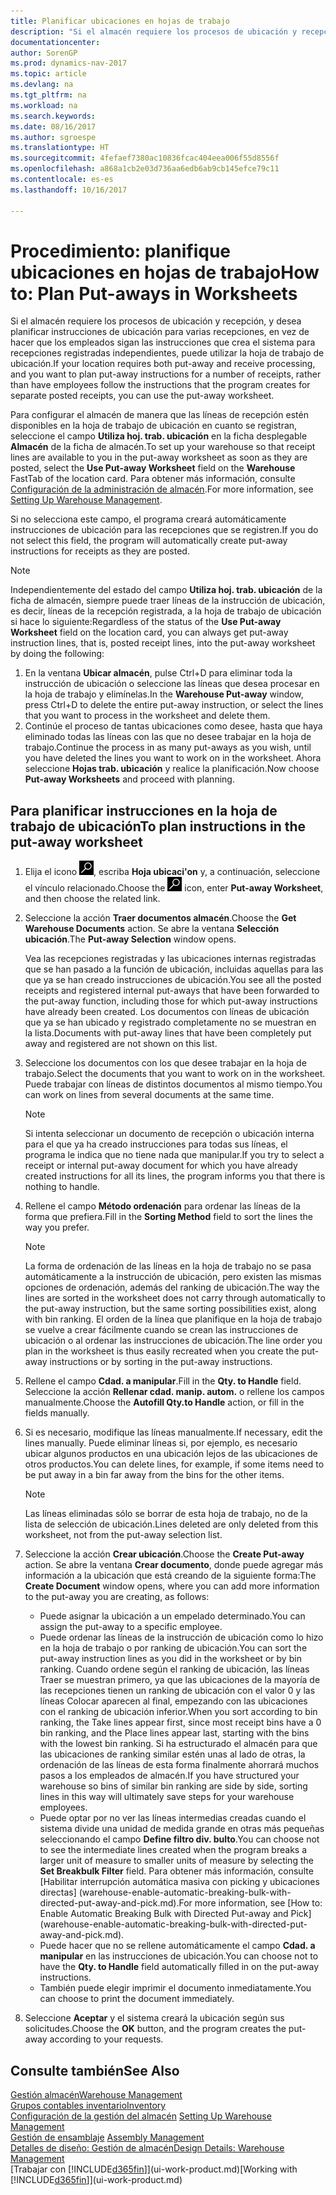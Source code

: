 ```yaml
---
title: Planificar ubicaciones en hojas de trabajo
description: "Si el almacén requiere los procesos de ubicación y recepción, y desea planificar instrucciones de ubicación para varias recepciones, en vez de hacer que los empleados sigan las instrucciones que crea el sistema para recepciones registradas independientes, puede utilizar la hoja de trabajo de ubicación."
documentationcenter: 
author: SorenGP
ms.prod: dynamics-nav-2017
ms.topic: article
ms.devlang: na
ms.tgt_pltfrm: na
ms.workload: na
ms.search.keywords: 
ms.date: 08/16/2017
ms.author: sgroespe
ms.translationtype: HT
ms.sourcegitcommit: 4fefaef7380ac10836fcac404eea006f55d8556f
ms.openlocfilehash: a868a1cb2e03d736aa6edb6ab9cb145efce79c11
ms.contentlocale: es-es
ms.lasthandoff: 10/16/2017

---
```

# <a name="how-to-plan-put-aways-in-worksheets"></a><span data-ttu-id="e48ef-103">Procedimiento: planifique ubicaciones en hojas de trabajo</span><span class="sxs-lookup"><span data-stu-id="e48ef-103">How to: Plan Put-aways in Worksheets</span></span>
<span data-ttu-id="e48ef-104">Si el almacén requiere los procesos de ubicación y recepción, y desea planificar instrucciones de ubicación para varias recepciones, en vez de hacer que los empleados sigan las instrucciones que crea el sistema para recepciones registradas independientes, puede utilizar la hoja de trabajo de ubicación.</span><span class="sxs-lookup"><span data-stu-id="e48ef-104">If your location requires both put-away and receive processing, and you want to plan put-away instructions for a number of receipts, rather than have employees follow the instructions that the program creates for separate posted receipts, you can use the put-away worksheet.</span></span>  

<span data-ttu-id="e48ef-105">Para configurar el almacén de manera que las líneas de recepción estén disponibles en la hoja de trabajo de ubicación en cuanto se registran, seleccione el campo **Utiliza hoj. trab. ubicación** en la ficha desplegable **Almacén** de la ficha de almacén.</span><span class="sxs-lookup"><span data-stu-id="e48ef-105">To set up your warehouse so that receipt lines are available to you in the put-away worksheet as soon as they are posted, select the **Use Put-away Worksheet** field on the **Warehouse** FastTab of the location card.</span></span> <span data-ttu-id="e48ef-106">Para obtener más información, consulte [Configuración de la administración de almacén](warehouse-setup-warehouse.md).</span><span class="sxs-lookup"><span data-stu-id="e48ef-106">For more information, see [Setting Up Warehouse Management](warehouse-setup-warehouse.md).</span></span>  

<span data-ttu-id="e48ef-107">Si no selecciona este campo, el programa creará automáticamente instrucciones de ubicación para las recepciones que se registren.</span><span class="sxs-lookup"><span data-stu-id="e48ef-107">If you do not select this field, the program will automatically create put-away instructions for receipts as they are posted.</span></span>  

> [!NOTE]  
>  <span data-ttu-id="e48ef-108">Independientemente del estado del campo **Utiliza hoj. trab. ubicación** de la ficha de almacén, siempre puede traer líneas de la instrucción de ubicación, es decir, líneas de la recepción registrada, a la hoja de trabajo de ubicación si hace lo siguiente:</span><span class="sxs-lookup"><span data-stu-id="e48ef-108">Regardless of the status of the **Use Put-away Worksheet** field on the location card, you can always get put-away instruction lines, that is, posted receipt lines, into the put-away worksheet by doing the following:</span></span>  
>   
>  1.  <span data-ttu-id="e48ef-109">En la ventana **Ubicar almacén**, pulse Ctrl+D para eliminar toda la instrucción de ubicación o seleccione las líneas que desea procesar en la hoja de trabajo y elimínelas.</span><span class="sxs-lookup"><span data-stu-id="e48ef-109">In the **Warehouse Put-away** window, press Ctrl+D to delete the entire put-away instruction, or select the lines that you want to process in the worksheet and delete them.</span></span>  
> 2.  <span data-ttu-id="e48ef-110">Continúe el proceso de tantas ubicaciones como desee, hasta que haya eliminado todas las líneas con las que no desee trabajar en la hoja de trabajo.</span><span class="sxs-lookup"><span data-stu-id="e48ef-110">Continue the process in as many put-aways as you wish, until you have deleted the lines you want to work on in the worksheet.</span></span> <span data-ttu-id="e48ef-111">Ahora seleccione **Hojas trab. ubicación** y realice la planificación.</span><span class="sxs-lookup"><span data-stu-id="e48ef-111">Now choose **Put-away Worksheets** and proceed with planning.</span></span>  

## <a name="to-plan-instructions-in-the-put-away-worksheet"></a><span data-ttu-id="e48ef-112">Para planificar instrucciones en la hoja de trabajo de ubicación</span><span class="sxs-lookup"><span data-stu-id="e48ef-112">To plan instructions in the put-away worksheet</span></span>  
1.  <span data-ttu-id="e48ef-113">Elija el icono ![Buscar página o informe](media/ui-search/search_small.png "icono Buscar página o informe"), escriba **Hoja ubicaci'on** y, a continuación, seleccione el vínculo relacionado.</span><span class="sxs-lookup"><span data-stu-id="e48ef-113">Choose the ![Search for Page or Report](media/ui-search/search_small.png "Search for Page or Report icon") icon, enter **Put-away Worksheet**, and then choose the related link.</span></span>  
2.  <span data-ttu-id="e48ef-114">Seleccione la acción **Traer documentos almacén**.</span><span class="sxs-lookup"><span data-stu-id="e48ef-114">Choose the **Get Warehouse Documents** action.</span></span> <span data-ttu-id="e48ef-115">Se abre la ventana **Selección ubicación**.</span><span class="sxs-lookup"><span data-stu-id="e48ef-115">The **Put-away Selection** window opens.</span></span>  

    <span data-ttu-id="e48ef-116">Vea las recepciones registradas y las ubicaciones internas registradas que se han pasado a la función de ubicación, incluidas aquellas para las que ya se han creado instrucciones de ubicación.</span><span class="sxs-lookup"><span data-stu-id="e48ef-116">You see all the posted receipts and registered internal put-aways that have been forwarded to the put-away function, including those for which put-away instructions have already been created.</span></span> <span data-ttu-id="e48ef-117">Los documentos con líneas de ubicación que ya se han ubicado y registrado completamente no se muestran en la lista.</span><span class="sxs-lookup"><span data-stu-id="e48ef-117">Documents with put-away lines that have been completely put away and registered are not shown on this list.</span></span>  

3. <span data-ttu-id="e48ef-118">Seleccione los documentos con los que desee trabajar en la hoja de trabajo.</span><span class="sxs-lookup"><span data-stu-id="e48ef-118">Select the documents that you want to work on in the worksheet.</span></span> <span data-ttu-id="e48ef-119">Puede trabajar con líneas de distintos documentos al mismo tiempo.</span><span class="sxs-lookup"><span data-stu-id="e48ef-119">You can work on lines from several documents at the same time.</span></span>  

    > [!NOTE]  
    >  <span data-ttu-id="e48ef-120">Si intenta seleccionar un documento de recepción o ubicación interna para el que ya ha creado instrucciones para todas sus líneas, el programa le indica que no tiene nada que manipular.</span><span class="sxs-lookup"><span data-stu-id="e48ef-120">If you try to select a receipt or internal put-away document for which you have already created instructions for all its lines, the program informs you that there is nothing to handle.</span></span>  

4. <span data-ttu-id="e48ef-121">Rellene el campo **Método ordenación** para ordenar las líneas de la forma que prefiera.</span><span class="sxs-lookup"><span data-stu-id="e48ef-121">Fill in the **Sorting Method** field to sort the lines the way you prefer.</span></span>  

    > [!NOTE]  
    >  <span data-ttu-id="e48ef-122">La forma de ordenación de las líneas en la hoja de trabajo no se pasa automáticamente a la instrucción de ubicación, pero existen las mismas opciones de ordenación, además del ranking de ubicación.</span><span class="sxs-lookup"><span data-stu-id="e48ef-122">The way the lines are sorted in the worksheet does not carry through automatically to the put-away instruction, but the same sorting possibilities exist, along with bin ranking.</span></span> <span data-ttu-id="e48ef-123">El orden de la línea que planifique en la hoja de trabajo se vuelve a crear fácilmente cuando se crean las instrucciones de ubicación o al ordenar las instrucciones de ubicación.</span><span class="sxs-lookup"><span data-stu-id="e48ef-123">The line order you plan in the worksheet is thus easily recreated when you create the put-away instructions or by sorting in the put-away instructions.</span></span>  

5.  <span data-ttu-id="e48ef-124">Rellene el campo **Cdad. a manipular**.</span><span class="sxs-lookup"><span data-stu-id="e48ef-124">Fill in the **Qty. to Handle** field.</span></span> <span data-ttu-id="e48ef-125">Seleccione la acción **Rellenar cdad. manip. autom.** o rellene los campos manualmente.</span><span class="sxs-lookup"><span data-stu-id="e48ef-125">Choose the **Autofill Qty.to Handle** action, or fill in the fields manually.</span></span>  
6.  <span data-ttu-id="e48ef-126">Si es necesario, modifique las líneas manualmente.</span><span class="sxs-lookup"><span data-stu-id="e48ef-126">If necessary, edit the lines manually.</span></span> <span data-ttu-id="e48ef-127">Puede eliminar líneas si, por ejemplo, es necesario ubicar algunos productos en una ubicación lejos de las ubicaciones de otros productos.</span><span class="sxs-lookup"><span data-stu-id="e48ef-127">You can delete lines, for example, if some items need to be put away in a bin far away from the bins for the other items.</span></span>  

    > [!NOTE]  
    >  <span data-ttu-id="e48ef-128">Las líneas eliminadas sólo se borrar de esta hoja de trabajo, no de la lista de selección de ubicación.</span><span class="sxs-lookup"><span data-stu-id="e48ef-128">Lines deleted are only deleted from this worksheet, not from the put-away selection list.</span></span>  

7.  <span data-ttu-id="e48ef-129">Seleccione la acción **Crear ubicación**.</span><span class="sxs-lookup"><span data-stu-id="e48ef-129">Choose the **Create Put-away** action.</span></span> <span data-ttu-id="e48ef-130">Se abre la ventana **Crear documento**, donde puede agregar más información a la ubicación que está creando de la siguiente forma:</span><span class="sxs-lookup"><span data-stu-id="e48ef-130">The **Create Document** window opens, where you can add more information to the put-away you are creating, as follows:</span></span>  

    -   <span data-ttu-id="e48ef-131">Puede asignar la ubicación a un empelado determinado.</span><span class="sxs-lookup"><span data-stu-id="e48ef-131">You can assign the put-away to a specific employee.</span></span>  
    -   <span data-ttu-id="e48ef-132">Puede ordenar las líneas de la instrucción de ubicación como lo hizo en la hoja de trabajo o por ranking de ubicación.</span><span class="sxs-lookup"><span data-stu-id="e48ef-132">You can sort the put-away instruction lines as you did in the worksheet or by bin ranking.</span></span> <span data-ttu-id="e48ef-133">Cuando ordene según el ranking de ubicación, las líneas Traer se muestran primero, ya que las ubicaciones de la mayoría de las recepciones tienen un ranking de ubicación con el valor 0 y las líneas Colocar aparecen al final, empezando con las ubicaciones con el ranking de ubicación inferior.</span><span class="sxs-lookup"><span data-stu-id="e48ef-133">When you sort according to bin ranking, the Take lines appear first, since most receipt bins have a 0 bin ranking, and the Place lines appear last, starting with the bins with the lowest bin ranking.</span></span> <span data-ttu-id="e48ef-134">Si ha estructurado el almacén para que las ubicaciones de ranking similar estén unas al lado de otras, la ordenación de las líneas de esta forma finalmente ahorrará muchos pasos a los empleados de almacén.</span><span class="sxs-lookup"><span data-stu-id="e48ef-134">If you have structured your warehouse so bins of similar bin ranking are side by side, sorting lines in this way will ultimately save steps for your warehouse employees.</span></span>  
    -   <span data-ttu-id="e48ef-135">Puede optar por no ver las líneas intermedias creadas cuando el sistema divide una unidad de medida grande en otras más pequeñas seleccionando el campo **Define filtro div. bulto**.</span><span class="sxs-lookup"><span data-stu-id="e48ef-135">You can choose not to see the intermediate lines created when the program breaks a larger unit of measure to smaller units of measure by selecting the **Set Breakbulk Filter** field.</span></span> <span data-ttu-id="e48ef-136">Para obtener más información, consulte [Habilitar interrupción automática masiva con picking y ubicaciones directas] (warehouse-enable-automatic-breaking-bulk-with-directed-put-away-and-pick.md).</span><span class="sxs-lookup"><span data-stu-id="e48ef-136">For more information, see [How to: Enable Automatic Breaking Bulk with Directed Put-away and Pick] (warehouse-enable-automatic-breaking-bulk-with-directed-put-away-and-pick.md).</span></span>  
    -   <span data-ttu-id="e48ef-137">Puede hacer que no se rellene automáticamente el campo **Cdad. a manipular** en las instrucciones de ubicación.</span><span class="sxs-lookup"><span data-stu-id="e48ef-137">You can choose not to have the **Qty. to Handle** field automatically filled in on the put-away instructions.</span></span>  
    -   <span data-ttu-id="e48ef-138">También puede elegir imprimir el documento inmediatamente.</span><span class="sxs-lookup"><span data-stu-id="e48ef-138">You can choose to print the document immediately.</span></span>  

8.  <span data-ttu-id="e48ef-139">Seleccione **Aceptar** y el sistema creará la ubicación según sus solicitudes.</span><span class="sxs-lookup"><span data-stu-id="e48ef-139">Choose the **OK** button, and the program creates the put-away according to your requests.</span></span>  

## <a name="see-also"></a><span data-ttu-id="e48ef-140">Consulte también</span><span class="sxs-lookup"><span data-stu-id="e48ef-140">See Also</span></span>  
[<span data-ttu-id="e48ef-141">Gestión almacén</span><span class="sxs-lookup"><span data-stu-id="e48ef-141">Warehouse Management</span></span>](warehouse-manage-warehouse.md)  
[<span data-ttu-id="e48ef-142">Grupos contables inventario</span><span class="sxs-lookup"><span data-stu-id="e48ef-142">Inventory</span></span>](inventory-manage-inventory.md)  
<span data-ttu-id="e48ef-143">[Configuración de la gestión del almacén](warehouse-setup-warehouse.md)   </span><span class="sxs-lookup"><span data-stu-id="e48ef-143">[Setting Up Warehouse Management](warehouse-setup-warehouse.md)   </span></span>  
<span data-ttu-id="e48ef-144">[Gestión de ensamblaje](assembly-assemble-items.md)  </span><span class="sxs-lookup"><span data-stu-id="e48ef-144">[Assembly Management](assembly-assemble-items.md)  </span></span>  
[<span data-ttu-id="e48ef-145">Detalles de diseño: Gestión de almacén</span><span class="sxs-lookup"><span data-stu-id="e48ef-145">Design Details: Warehouse Management</span></span>](design-details-warehouse-management.md)  
<span data-ttu-id="e48ef-146">[Trabajar con [!INCLUDE[d365fin](includes/d365fin_md.md)]](ui-work-product.md)</span><span class="sxs-lookup"><span data-stu-id="e48ef-146">[Working with [!INCLUDE[d365fin](includes/d365fin_md.md)]](ui-work-product.md)</span></span>

